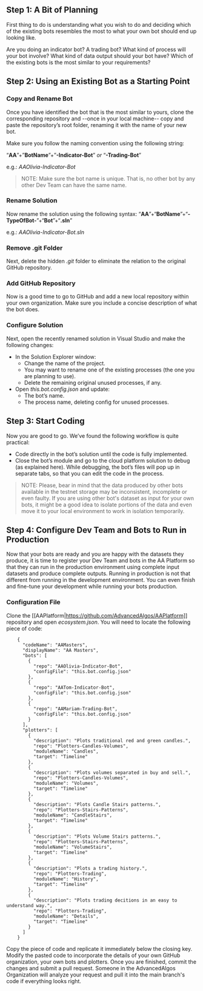 ## Step 1: A Bit of Planning

First thing to do is understanding what you wish to do and deciding which of the existing bots resembles the most to what your own bot should end up looking like. 

Are you doing an indicator bot? A trading bot? What kind of process will your bot involve? What kind of data output should your bot have? Which of the existing bots is the most similar to your requirements?

## Step 2: Using an Existing Bot as a Starting Point

### Copy and Rename Bot

Once you have identified the bot that is the most similar to yours, clone the corresponding repository and --once in your local machine-- copy and paste the repository’s root folder, renaming it with the name of your new bot. 

Make sure you follow the naming convention using the following string:

“**AA**”+”**BotName**”+”**-Indicator-Bot**” _or_ “**-Trading-Bot**”

e.g.: _AAOlivia-Indicator-Bot_

> NOTE: Make sure the bot name is unique. That is, no other bot by any other Dev Team can have the same name.

### Rename Solution

Now rename the solution using the following syntax: “**AA**”+“**BotName**”+“**-TypeOfBot-**”+“**Bot**”+“**.sln**”

e.g.: _AAOlivia-Indicator-Bot.sln_

### Remove .git Folder

Next, delete the hidden _.git_ folder to eliminate the relation to the original GitHub repository.

### Add GitHub Repository

Now is a good time to go to GitHub and add a new local repository within your own organization. Make sure you include a concise description of what the bot does.

### Configure Solution

Next, open the recently renamed solution in Visual Studio and make the following changes:

* In the Solution Explorer window:
  - Change the name of the project.
  - You may want to rename one of the existing processes (the one you are planning to use).
  - Delete the remaining original unused processes, if any.
* Open _this.bot.config.json_ and update:
  - The bot’s name.
  - The process name, deleting config for unused processes.

## Step 3: Start Coding

Now you are good to go. We’ve found the following workflow is quite practical:

* Code directly in the bot’s solution until the code is fully implemented.
* Close the bot’s module and go to the cloud platform solution to debug (as explained here). While debugging, the bot’s files will pop up in separate tabs, so that you can edit the code in the process.

> NOTE: Please, bear in mind that the data produced by other bots available in the testnet storage may be inconsistent, incomplete or even faulty. If you are using other bot's dataset as input for your own bots, it might be a good idea to isolate portions of the data and even move it to your local environment to work in isolation temporarily.

## Step 4: Configure Dev Team and Bots to Run in Production

Now that your bots are ready and you are happy with the datasets they produce, it is time to register your Dev Team and bots in the AA Platform so that they can run in the production environment using complete input datasets and produce complete outputs. Running in production is not that different from running in the development environment. You can even finish and fine-tune your development while running your bots production.

### Configuration File

Clone the [[AAPlatform|https://github.com/AdvancedAlgos/AAPlatform]] repository and open _ecosystem.json_. You will need to locate the following piece of code:

```
    {
      "codeName": "AAMasters",
      "displayName": "AA Masters",
      "bots": [
        {
          "repo": "AAOlivia-Indicator-Bot",
          "configFile": "this.bot.config.json"
        },
        {
          "repo": "AATom-Indicator-Bot",
          "configFile": "this.bot.config.json"
        },
        {
          "repo": "AAMariam-Trading-Bot",
          "configFile": "this.bot.config.json"
        }
      ],
      "plotters": [
        {
          "description": "Plots traditional red and green candles.",
          "repo": "Plotters-Candles-Volumes",
          "moduleName": "Candles",
          "target": "Timeline"
        },
        {
          "description": "Plots volumes separated in buy and sell.",
          "repo": "Plotters-Candles-Volumes",
          "moduleName": "Volumes",
          "target": "Timeline"
        },
        {
          "description": "Plots Candle Stairs patterns.",
          "repo": "Plotters-Stairs-Patterns",
          "moduleName": "CandleStairs",
          "target": "Timeline"
        },
        {
          "description": "Plots Volume Stairs patterns.",
          "repo": "Plotters-Stairs-Patterns",
          "moduleName": "VolumeStairs",
          "target": "Timeline"
        },
        {
          "description": "Plots a trading history.",
          "repo": "Plotters-Trading",
          "moduleName": "History",
          "target": "Timeline"
        },
        {
          "description": "Plots trading decitions in an easy to understand way.",
          "repo": "Plotters-Trading",
          "moduleName": "Details",
          "target": "Timeline"
        }
      ]
    }
```

Copy the piece of code and replicate it immediately below the closing key. Modify the pasted code to incorporate the details of your own GitHub organization, your own bots and plotters. Once you are finished, commit the changes and submit a pull request. Someone in the AdvancedAlgos Organization will analyze your request and pull it into the main branch's code if everything looks right.


